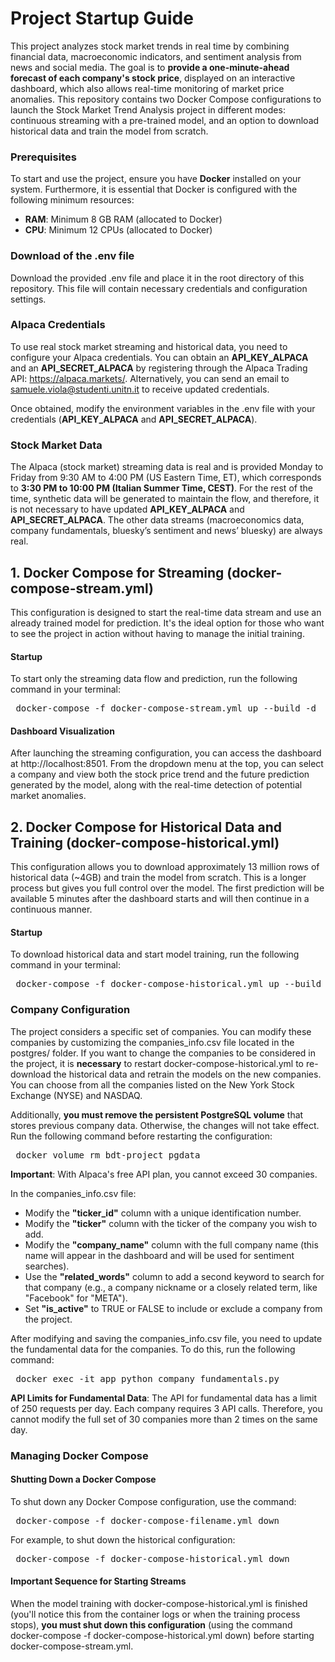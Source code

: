 # Project Startup Guide

This project analyzes stock market trends in real time by combining financial data, macroeconomic indicators, and sentiment analysis from news and social media. The goal is to **provide a one-minute-ahead forecast of each company's stock price**, displayed on an interactive dashboard, which also allows real-time monitoring of market price anomalies.
This repository contains two Docker Compose configurations to launch the Stock Market Trend Analysis project in different modes: continuous streaming with a pre-trained model, and an option to download historical data and train the model from scratch.

### Prerequisites

To start and use the project, ensure you have **Docker** installed on your system. Furthermore, it is essential that Docker is configured with the following minimum resources:
- **RAM**: Minimum 8 GB RAM (allocated to Docker)
- **CPU**: Minimum 12 CPUs (allocated to Docker)

### Download of the .env file

Download the provided .env file and place it in the root directory of this repository. This file will contain necessary credentials and configuration settings.

### Alpaca Credentials

To use real stock market streaming and historical data, you need to configure your Alpaca credentials. You can obtain an **API_KEY_ALPACA** and an **API_SECRET_ALPACA** by registering through the Alpaca Trading API: https://alpaca.markets/. Alternatively, you can send an email to samuele.viola@studenti.unitn.it to receive updated credentials.

Once obtained, modify the environment variables in the .env file with your credentials (**API_KEY_ALPACA** and **API_SECRET_ALPACA**).

### Stock Market Data

The Alpaca (stock market) streaming data is real and is provided Monday to Friday from 9:30 AM to 4:00 PM (US Eastern Time, ET), which corresponds to **3:30 PM to 10:00 PM (Italian Summer Time, CEST)**. For the rest of the time, synthetic data will be generated to maintain the flow, and therefore, it is not necessary to have updated **API_KEY_ALPACA** and **API_SECRET_ALPACA**. The other data streams (macroeconomics data, company fundamentals, bluesky’s sentiment and news’ bluesky) are always real.

## 1. Docker Compose for Streaming (docker-compose-stream.yml)

This configuration is designed to start the real-time data stream and use an already trained model for prediction. It's the ideal option for those who want to see the project in action without having to manage the initial training.

#### Startup

To start only the streaming data flow and prediction, run the following command in your terminal:

<pre lang="markdown"> docker-compose -f docker-compose-stream.yml up --build -d </pre>

#### Dashboard Visualization

After launching the streaming configuration, you can access the dashboard at http://localhost:8501.
From the dropdown menu at the top, you can select a company and view both the stock price trend and the future prediction generated by the model, along with the real-time detection of potential market anomalies.

## 2. Docker Compose for Historical Data and Training (docker-compose-historical.yml)

This configuration allows you to download approximately 13 million rows of historical data (~4GB) and train the model from scratch. This is a longer process but gives you full control over the model. The first prediction will be available 5 minutes after the dashboard starts and will then continue in a continuous manner.

#### Startup

To download historical data and start model training, run the following command in your terminal:

<pre lang="markdown"> docker-compose -f docker-compose-historical.yml up --build -d </pre>

### Company Configuration

The project considers a specific set of companies. You can modify these companies by customizing the companies_info.csv file located in the postgres/ folder. If you want to change the companies to be considered in the project, it is **necessary** to restart docker-compose-historical.yml to re-download the historical data and retrain the models on the new companies. You can choose from all the companies listed on the New York Stock Exchange (NYSE) and NASDAQ.

Additionally, **you must remove the persistent PostgreSQL volume** that stores previous company data. Otherwise, the changes will not take effect.
Run the following command before restarting the configuration:

<pre lang="markdown"> docker volume rm bdt-project_pgdata </pre>

**Important**: With Alpaca's free API plan, you cannot exceed 30 companies.

In the companies_info.csv file:
- Modify the **"ticker_id"** column with a unique identification number.
- Modify the **"ticker"** column with the ticker of the company you wish to add.
- Modify the **"company_name"** column with the full company name (this name will appear in the dashboard and will be used for sentiment searches).
- Use the **"related_words"** column to add a second keyword to search for that company (e.g., a company nickname or a closely related term, like "Facebook" for "META").
- Set **"is_active"** to TRUE or FALSE to include or exclude a company from the project.

After modifying and saving the companies_info.csv file, you need to update the fundamental data for the companies. To do this, run the following command:

<pre lang="markdown"> docker exec -it app python company_fundamentals.py </pre>

**API Limits for Fundamental Data**: The API for fundamental data has a limit of 250 requests per day. Each company requires 3 API calls. Therefore, you cannot modify the full set of 30 companies more than 2 times on the same day.

### Managing Docker Compose

#### Shutting Down a Docker Compose

To shut down any Docker Compose configuration, use the command:

<pre lang="markdown"> docker-compose -f docker-compose-filename.yml down </pre>

For example, to shut down the historical configuration:

<pre lang="markdown"> docker-compose -f docker-compose-historical.yml down </pre>

#### Important Sequence for Starting Streams

When the model training with docker-compose-historical.yml is finished (you'll notice this from the container logs or when the training process stops), **you must shut down this configuration** (using the command docker-compose -f docker-compose-historical.yml down) before starting docker-compose-stream.yml.
